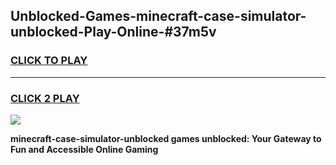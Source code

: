
## Unblocked-Games-minecraft-case-simulator-unblocked-Play-Online-#37m5v
<h3>
<a href="https://premium.freeplayer.one?title=minecraft-case-simulator-unblocked&ref=27F">CLICK TO PLAY</a></h3>
<hr>

<h3>
<a href="https://premium.freeplayer.one?title=minecraft-case-simulator-unblocked&ref=27F">CLICK 2 PLAY</a>
  
</h3>

<a href="https://premium.freeplayer.one?title=minecraft-case-simulator-unblocked&ref=27F"><img src="https://clearcache.store/games.png"></a>


**minecraft-case-simulator-unblocked games unblocked: Your Gateway to Fun and Accessible Online Gaming**
